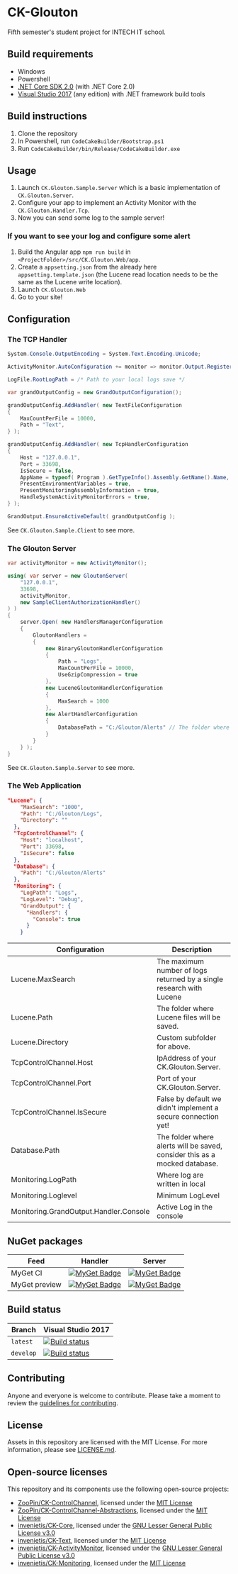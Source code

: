 # CK-Glouton

Fifth semester's student project for INTECH IT school.

## Build requirements

- Windows
- Powershell
- [.NET Core SDK 2.0](https://www.microsoft.com/net/download/core) (with .NET Core 2.0)
- [Visual Studio 2017](https://www.visualstudio.com/) (any edition) with .NET framework build tools

## Build instructions

1. Clone the repository
1. In Powershell, run `CodeCakeBuilder/Bootstrap.ps1`
1. Run `CodeCakeBuilder/bin/Release/CodeCakeBuilder.exe`

## Usage

1. Launch `CK.Glouton.Sample.Server` which is a basic implementation of `CK.Glouton.Server`.
1. Configure your app to implement an Activity Monitor with the `CK.Glouton.Handler.Tcp`.
1. Now you can send some log to the sample server!

### If you want to see your log and configure some alert

1. Build the Angular app `npm run build` in `<ProjectFolder>/src/CK.Glouton.Web/app`.
1. Create a `appsetting.json` from the already here `appsetting.template.json` (the Lucene read location needs to be the same as the Lucene write location).
1. Launch `CK.Glouton.Web`
1. Go to your site!

## Configuration

### The TCP Handler

```csharp
System.Console.OutputEncoding = System.Text.Encoding.Unicode;

ActivityMonitor.AutoConfiguration += monitor => monitor.Output.RegisterClient( new ActivityMonitorConsoleClient() );

LogFile.RootLogPath = /* Path to your local logs save */

var grandOutputConfig = new GrandOutputConfiguration();

grandOutputConfig.AddHandler( new TextFileConfiguration
{
    MaxCountPerFile = 10000,
    Path = "Text",
} );

grandOutputConfig.AddHandler( new TcpHandlerConfiguration
{
    Host = "127.0.0.1",
    Port = 33698,
    IsSecure = false,
    AppName = typeof( Program ).GetTypeInfo().Assembly.GetName().Name,
    PresentEnvironmentVariables = true,
    PresentMonitoringAssemblyInformation = true,
    HandleSystemActivityMonitorErrors = true,
} );

GrandOutput.EnsureActiveDefault( grandOutputConfig );
```

See `CK.Glouton.Sample.Client` to see more.

### The Glouton Server

```csharp
var activityMonitor = new ActivityMonitor();

using( var server = new GloutonServer(
    "127.0.0.1",
    33698,
    activityMonitor,
    new SampleClientAuthorizationHandler()
) )
{
    server.Open( new HandlersManagerConfiguration
    {
        GloutonHandlers =
        {
            new BinaryGloutonHandlerConfiguration
            {
                Path = "Logs",
                MaxCountPerFile = 10000,
                UseGzipCompression = true
            },
            new LuceneGloutonHandlerConfiguration
            {
                MaxSearch = 1000
            },
            new AlertHandlerConfiguration
            {
                DatabasePath = "C:/Glouton/Alerts" // The folder where alerts will be saved, consider this as a mocked database.
            }
        }
    } );
}
```
See `CK.Glouton.Sample.Server` to see more.

### The Web Application

```json 
"Lucene": {
    "MaxSearch": "1000",
    "Path": "C:/Glouton/Logs",
    "Directory": ""
  },
  "TcpControlChannel": {
    "Host": "localhost",
    "Port": 33698,
    "IsSecure": false
  },
  "Database": {
    "Path": "C:/Glouton/Alerts"
  },
  "Monitoring": {
    "LogPath": "Logs",
    "LogLevel": "Debug",
    "GrandOutput": {
      "Handlers": {
        "Console": true
      }
    }
```

| Configuration | Description |
| ------------ | -------------|
|Lucene.MaxSearch | The maximum number of logs returned by a single research with Lucene |
|Lucene.Path | The folder where Lucene files will be saved.
|Lucene.Directory | Custom subfolder for above.
|TcpControlChannel.Host | IpAddress of your CK.Glouton.Server. |
|TcpControlChannel.Port | Port of your CK.Glouton.Server. |
|TcpControlChannel.IsSecure| False by default we didn't implement a secure connection yet!|
|Database.Path| The folder where alerts will be saved, consider this as a mocked database.|
|Monitoring.LogPath| Where log are written in local |
|Monitoring.Loglevel | Minimum LogLevel |
|Monitoring.GrandOutput.Handler.Console | Active Log in the console |

## NuGet packages

| Feed             | Handler | Server | 
| ---------------- | ------ | ------ | 
| MyGet CI    |[![MyGet Badge](https://buildstats.info/myget/glouton-ci/CK.Glouton.Handler.Tcp)](https://www.myget.org/feed/glouton-ci/package/nuget/CK.Glouton.Handler.Tcp) | [![MyGet Badge](https://buildstats.info/myget/glouton-ci/CK.Glouton.Server)](https://www.myget.org/feed/glouton-ci/package/nuget/CK.Glouton.Server)
| MyGet preview    |[![MyGet Badge](https://buildstats.info/myget/glouton-preview/CK.Glouton.Handler.Tcp)](https://www.myget.org/feed/glouton-preview/package/nuget/CK.Glouton.Handler.Tcp) | [![MyGet Badge](https://buildstats.info/myget/glouton-preview/CK.Glouton.Handler.Tcp)](https://www.myget.org/feed/glouton-preview/package/nuget/CK.Glouton.Handler.Tcp)

## Build status

| Branch   | Visual Studio 2017 |
| -------- | ------- |
| `latest` | [![Build status](https://ci.appveyor.com/api/projects/status/wfsk213d8ecvri62?svg=true)](https://ci.appveyor.com/project/ZooPin/ck-glouton) |
| `develop`  | [![Build status](https://ci.appveyor.com/api/projects/status/wfsk213d8ecvri62/branch/develop?svg=true)](https://ci.appveyor.com/project/ZooPin/ck-glouton/branch/develop) |

## Contributing

Anyone and everyone is welcome to contribute. Please take a moment to
review the [guidelines for contributing](CONTRIBUTING.md).

## License

Assets in this repository are licensed with the MIT License. For more information, please see [LICENSE.md](LICENSE.md).

## Open-source licenses

This repository and its components use the following open-source projects:

- [ZooPin/CK-ControlChannel](https://github.com/ZooPin/CK-ControlChannel-Tcp/), licensed under the [MIT License](https://github.com/ZooPin/CK-ControlChannel-Tcp/blob/master/LICENSE.md)
- [ZooPin/CK-ControlChannel-Abstractions](https://github.com/ZooPin/CK-ControlChannel-Abstractions), licensed under the [MIT License](https://github.com/invenietis/CK-ControlChannel-Abstractions/blob/master/LICENSE.md)
- [invenietis/CK-Core](https://github.com/invenietis/CK-Core), licensed under the [GNU Lesser General Public License v3.0](https://github.com/invenietis/CK-Core/blob/master/LICENSE)
- [invenietis/CK-Text](https://github.com/invenietis/CK-Text), licensed under the [MIT License](https://github.com/invenietis/CK-Text/blob/master/LICENSE)
- [invenietis/CK-ActivityMonitor](https://github.com/invenietis/CK-ActivityMonitor), licensed under the [GNU Lesser General Public License v3.0](https://github.com/invenietis/CK-ActivityMonitor/blob/master/LICENSE)
- [invenietis/CK-Monitoring](https://github.com/Invenietis/CK-Monitoring), licensed under the [MIT License](https://github.com/invenietis/CK-Monitoring/blob/master/LICENSE)